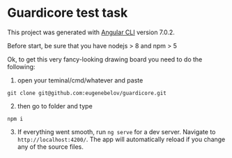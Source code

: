 # Guardicore test task

This project was generated with [Angular CLI](https://github.com/angular/angular-cli) version 7.0.2.

Before start, be sure that you have nodejs > 8 and npm > 5

Ok, to get this very fancy-looking drawing board you need to do the following:
1. open your teminal/cmd/whatever and paste 
```
git clone git@github.com:eugenebelov/guardicore.git
```
2. then go to folder and type
```
npm i
```
3. If everything went smooth, run `ng serve` for a dev server. Navigate to `http://localhost:4200/`. The app will automatically reload if you change any of the source files.
